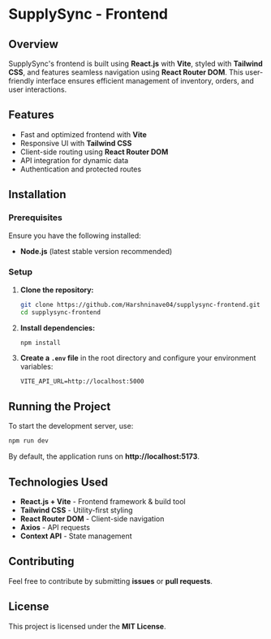 # SupplySync - Frontend

## Overview
SupplySync's frontend is built using **React.js** with **Vite**, styled with **Tailwind CSS**, and features seamless navigation using **React Router DOM**. This user-friendly interface ensures efficient management of inventory, orders, and user interactions.

## Features
- Fast and optimized frontend with **Vite**
- Responsive UI with **Tailwind CSS**
- Client-side routing using **React Router DOM**
- API integration for dynamic data
- Authentication and protected routes

## Installation

### Prerequisites
Ensure you have the following installed:
- **Node.js** (latest stable version recommended)

### Setup
1. **Clone the repository:**
   ```bash
   git clone https://github.com/Harshninave04/supplysync-frontend.git
   cd supplysync-frontend
   ```

2. **Install dependencies:**
   ```bash
   npm install
   ```

3. **Create a `.env` file** in the root directory and configure your environment variables:
   ```env
   VITE_API_URL=http://localhost:5000
   ```

## Running the Project
To start the development server, use:
```bash
npm run dev
```
By default, the application runs on **http://localhost:5173**.

## Technologies Used
- **React.js + Vite** - Frontend framework & build tool
- **Tailwind CSS** - Utility-first styling
- **React Router DOM** - Client-side navigation
- **Axios** - API requests
- **Context API** - State management

## Contributing
Feel free to contribute by submitting **issues** or **pull requests**.

## License
This project is licensed under the **MIT License**.



